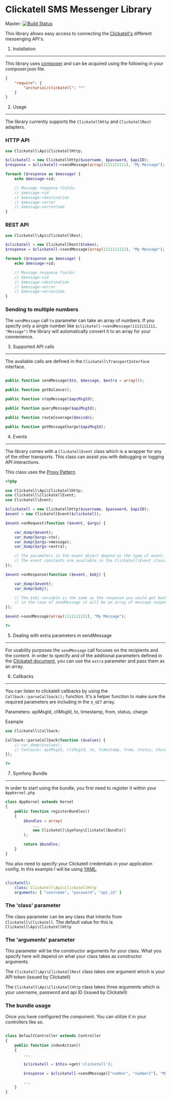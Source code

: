 Clickatell SMS Messenger Library
================================

Master: [![Build Status](https://secure.travis-ci.org/arcturial/clickatell.png?branch=master)](http://travis-ci.org/arcturial/clickatell)

This library allows easy access to connecting the [Clickatell's](http://www.clickatell.com) different messenging API's.

1. Installation
------------------

This library uses [composer](http://www.getcomposer.org) and can be acquired using the following in your composer.json file.

``` json
{
    "require": {
        "arcturial/clickatell": "*"
    }
}
```

2. Usage
------------------

The library currently supports the `ClickatellHttp` and `ClickatellRest` adapters.

### HTTP API

``` php
use Clickatell\Api\ClickatellHttp;

$clickatell = new ClickatellHttp($username, $password, $apiID);
$response = $clickatell->sendMessage(array(1111111111), "My Message");

foreach ($response as $message) {
    echo $message->id;

    // Message response fields:
    // $message->id
    // $message->destination
    // $message->error
    // $message->errorCode
}

```

### REST API

``` php
use Clickatell\Api\ClickatellRest;

$clickatell = new ClickatellRest($token);
$response = $clickatell->sendMessage(array(1111111111), "My Message");

foreach ($response as $message) {
    echo $message->id;

    // Message response fields:
    // $message->id
    // $message->destination
    // $message->error
    // $message->errorCode
}

```

### Sending to multiple numbers

The `sendMessage` call `to` parameter can take an array of numbers. If you specify only a single number like `$clickatell->sendMessage(1111111111, "Message")` the library will automatically convert it to an array for your convenience.

3. Supported API calls
------------------

The available calls are defined in the `Clickatell\TransportInterface` interface.

``` php

public function sendMessage($to, $message, $extra = array());

public function getBalance();

public function stopMessage($apiMsgId);

public function queryMessage($apiMsgId);

public function routeCoverage($msisdn);

public function getMessageCharge($apiMsgId);

```


4. Events
---------------

The library comes with a `ClickatellEvent` class which is a wrapper for any of the other transports. This class
can assist you with debugging or logging API interactions.

This class uses the [Proxy Pattern](http://en.wikipedia.org/wiki/Proxy_pattern).

``` php
<?php

use Clickatell\Api\ClickatellHttp;
use Clickatell\ClickatellEvent;
use Clickatell\Event;

$clickatell = new ClickatellHttp($username, $password, $apiID);
$event = new ClickatellEvent($clickatell);

$event->onRequest(function ($event, $args) {

    var_dump($event);
    var_dump($args->to);
    var_dump($args->message);
    var_dump($args->extra);

    // The parameters in the event object depend on the type of event.
    // The event constants are available in the Clickatell\Event class.
});

$event->onResponse(function ($event, $obj) {

    var_dump($event);
    var_dump($obj);

    // The $obj variable is the same as the response you would get back. So
    // in the case of sendMessage it will be an array of message responses.
});

$event->sendMessage(array(1111111111), "My Message");

?>
```

5. Dealing with extra parameters in sendMessage
--------------------------------------

For usability purposes the `sendMessage` call focuses on the recipients and the content. In order to specify and of the additional parameters defined
in the [Clickatell document](http://www.clickatell.com), you can use the `extra` parameter and pass them as an array.


6. Callbacks
---------------

You can listen to clickatell callbacks by using the `Callback::parseCallback();` function. It's a helper function
to make sure the required parameters are including in the `$_GET` array.

Parameters: apiMsgId, cliMsgId, to, timestamp, from, status, charge

Example

``` php
use Clickatell\Callback;

Callback::parseCallback(function ($values) {
    // var_dump($values);
    // Contains: apiMsgId, cliMsgId, to, timestamp, from, status, charge
});

?>
```

7. Symfony Bundle
-----------------

In order to start using the bundle, you first need to register it within your `AppKernel.php`

``` php
class AppKernel extends Kernel
{
    public function registerBundles()
    {
        $bundles = array(
            ...
            new Clickatell\Symfony\ClickatellBundle()
        );

        return $bundles;
    }
}
```

You also need to specify your Clickatell credentials in your application config. In this example I will be using [YAML](http://yaml.org/).

``` yaml

clickatell:
    class: Clickatell\Api\ClickatellHttp
    arguments: [ "username", "password", "api_id" ]

```

### The 'class' parameter

The class parameter can be any class that inherits from `Clickatell\Clickatell`. The default value for this is `Clickatell\Api\ClickatellHttp`

### The 'arguments' parameter

This parameter will be the constructor arguments for your class. What you specify here will depend on what your class takes as constructor arguments.

The `Clickatell\Api\ClickatellRest` class takes one argument which is your API token (issued by Clickatell)

The `Clickatell\Api\ClickatellHttp` class takes three arguments which is your username, password and api ID (issued by Clickatell)


### The bundle usage

Once you have configured the component. You can utilize it in your controllers like so.

``` php

class DefaultController extends Controller
{
    public function indexAction()
    {
        ...

        $clickatell = $this->get('clickatell');

        $response = $clickatell->sendMessage(["number", "number2"], "My Text Message");

        ...
    }
}


```